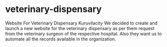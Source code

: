 # veterinary-dispensary
Website For Veterinary Dispensary Kuruvilacity
We decided to create and launch a new website for the veterinary dispensary as per them request from the veterinary surgeon of the respective hospital. 
Also they want us to automate all the records available in the organization.
